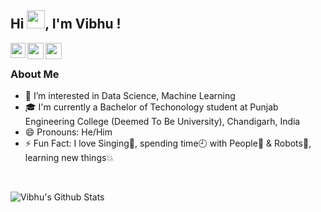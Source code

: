 ## Hi <img src="https://github.com/TheDudeThatCode/TheDudeThatCode/blob/master/Assets/Hi.gif" width="29px">, I'm Vibhu !
<a href="https://www.linkedin.com/in/vibhu-chandransh-bhanot-624720192/">
  <img align="left" width="24px" src="https://cdn.jsdelivr.net/npm/simple-icons@v3/icons/linkedin.svg"  />
</a>
<a href="https://twitter.com/BhanotVibhu">
  <img align="left" width="26px" src="https://cdn.jsdelivr.net/npm/simple-icons@v3/icons/twitter.svg" />
</a>
<a href="mailto:vibhuchandranshbhanot@gmail.com">
  <img align="left" width="26px" src="https://cdn.jsdelivr.net/npm/simple-icons@v3/icons/gmail.svg" />
</a>
<br />

### About Me
- 👀 I’m interested in Data Science, Machine Learning
- 🎓 I'm currently a Bachelor of Techonology student at Punjab Engineering College (Deemed To Be University), Chandigarh, India
- 😄 Pronouns: He/Him
- ⚡ Fun Fact: I love Singing🎤, spending time🕘 with People👦 & Robots🤖, learning new things💥 

<br />

![Vibhu's Github Stats](https://github-readme-stats.vercel.app/api?username=Vibhu1710&title_color=FF8F00&text_color=800000)
<br />
